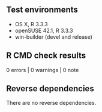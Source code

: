 ## Test environments
* OS X, R 3.3.3
* openSUSE 42.1, R 3.3.3
* win-builder (devel and release)

## R CMD check results

0 errors | 0 warnings | 0 note

## Reverse dependencies

There are no reverse dependencies.

